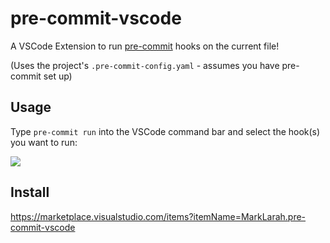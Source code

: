# pre-commit-vscode

A VSCode Extension to run [pre-commit](https://pre-commit.com/) hooks on the current file!

(Uses the project's `.pre-commit-config.yaml` - assumes you have pre-commit set up)

## Usage

Type `pre-commit run` into the VSCode command bar and select the hook(s) you want to run:

![](https://i.fluffy.cc/5Pq9hJbtbrSP9wl2Nwx2DrFcLLSrm3xX.png)

## Install

https://marketplace.visualstudio.com/items?itemName=MarkLarah.pre-commit-vscode
